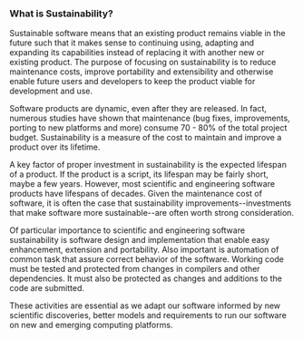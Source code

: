 ### What is Sustainability?
<!--deck start--->
Sustainable software means that an existing product remains viable in the future such that it makes sense to continuing using, adapting and expanding its capabilities instead of replacing it with another new or existing product. The purpose of focusing on sustainability is to reduce maintenance costs, improve portability and extensibility and otherwise enable future users and developers to keep the product viable for development and use.
<!--deck end--->

<!--body start--->
Software products are dynamic, even after they are released.  In fact, numerous studies have shown that maintenance (bug fixes, improvements, porting to new platforms and more) consume 70 - 80% of the total project budget.  Sustainability is a measure of the cost to maintain and improve a product over its lifetime.  

A key factor of proper investment in sustainability is the expected lifespan of a product.  If the product is a script, its lifespan may be fairly short, maybe a few years.  However, most scientific and engineering software products have lifespans of decades. Given the maintenance cost of software, it is often the case that sustainability improvements--investments that make software more sustainable--are often worth strong consideration.

Of particular importance to scientific and engineering software sustainability is software design and implementation that enable easy enhancement, extension and portability.  Also important is automation of common task that assure correct behavior of the software.  Working code must be tested and protected from changes in compilers and other dependencies.  It must also be protected as changes and additions to the code are submitted.

These activities are essential as we adapt our software informed by new scientific discoveries, better models and requirements to run our software on new and emerging computing platforms.
<!--body end--->


<!---
Publish: yes
Pinned: yes
Categories: planning
Topics: software engineering
Tags:
Level: 0
Prerequisites: none
Aggregate: none
--->
